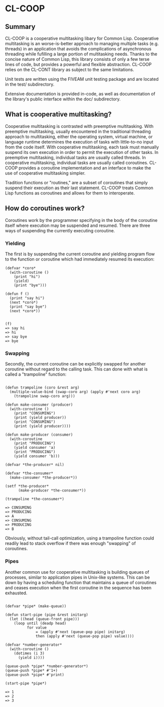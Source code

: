 # CL-COOP

## Summary

CL-COOP is a cooperative multitasking libary for Common Lisp.  Cooperative multitasking is an worse-is-better approach to managing multiple tasks (e.g. threads) in an application that avoids the complications of asynchronous threading while fufilling a large portion of multitasking needs.  Thanks to the concise nature of Common Lisp, this library consists of only a few terse lines of code, but provides a powerful and flexible abstraction. CL-COOP relies on the CL-CONT library as subject to the same limitations.

Unit tests are written using the FIVEAM unit testing package and are located in the test/ subdirectory.

Extensive documentation is provided in-code, as well as documentation of the library's public interface within the doc/ subdirectory.

## What is cooperative multitasking?

Cooperative multitasking is contrasted with preemptive multitasking.  With preemptive multitasking, usually encountered in the traditional threading approach to multitasking, either the operating system, virtual machine, or language runtime determines the execution of tasks with little-to-no input from the code itself.  With cooperative multitasking, each task must manually suspend its own execution in order to permit the execution of other tasks.  In preemptive multitasking, individual tasks are usually called threads.  In cooperative multitasking, individual tasks are usually called coroutines.  CL-COOP provides a coroutine implementation and an interface to make the use of cooperative multitasking simpler.

Tradition functions or "routines," are a subset of coroutines that simply suspend their execution as their last statement.  CL-COOP treats Common Lisp functions as coroutines and allows for them to interoperate.

## How do coroutines work?

Coroutines work by the programmer specifying in the body of the coroutine itself where execution may be suspended and resumed. There are three ways of suspending the currently executing coroutine.  

### Yielding

The first is by suspending the current coroutine and yielding program flow to the function or coroutine which had immediately resumed its execution:

````common-lisp
(defvar *coro*
  (with-coroutine ()
    (print "hi")
    (yield)
    (print "bye")))

(defun f ()
  (print "say hi")
  (next *coro*)
  (print "say bye")
  (next *coro*))


(f)
=> say hi
=> hi
=> say bye
=> bye
````

### Swapping

Secondly, the current coroutine can be explicitly swapped for another coroutine without regard to the calling task.  This can done with what is called a "trampoline" function:

````common-lisp

(defun trampoline (coro &rest arg)
  (multiple-value-bind (swap-coro arg) (apply #'next coro arg)
    (trampoline swap-coro arg)))

(defun make-consumer (producer)
  (with-coroutine ()
    (print "CONSUMING")
    (print (yield producer))
    (print "CONSUMING")	
    (print (yield producer))))

(defun make-producer (consumer)
  (with-coroutine
    (print "PRODUCING")
    (yield consumer 'a)
    (print "PRODUCING")	
    (yield consumer 'b)))

(defvar *the-producer* nil)

(defvar *the-consumer* 
  (make-consumer *the-producer*))

(setf *the-producer* 
      (make-producer *the-consumer*))

(trampoline *the-consumer*)

=> CONSUMING
=> PRODUCING
=> A
=> CONSUMING
=> PRODUCING
=> B

````

Obviously, without tail-call optimization, using a trampoline function could readily lead to stack overflow if there was enough "swapping" of coroutines.

### Pipes

Another common use for cooperative multitasking is building queues of processes, similar to application pipes in Unix-like systems.  This can be down by having a scheduling function that maintains a queue of coroutines and ceases execution when the first coroutine in the sequence has been exhausted.

````common-lisp

(defvar *pipe* (make-queue))

(defun start-pipe (pipe &rest initarg)
  (let ((head (queue-front pipe)))
    (loop until (deadp head)
          for value 
              = (apply #'next (queue-pop pipe) initarg)
              then (apply #'next (queue-pop pipe) value))))

(defvar *number-generator*
  (with-coroutine ()
    (dotimes (i 3)
      (yield i))))

(queue-push *pipe* *number-generator*)
(queue-push *pipe* #'1+)
(queue-push *pipe* #'print)

(start-pipe *pipe*)

=> 1
=> 2
=> 3
````
